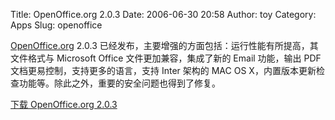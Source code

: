 Title: OpenOffice.org 2.0.3
Date: 2006-06-30 20:58
Author: toy
Category: Apps
Slug: openoffice

[OpenOffice.org](http://www.openoffice.org) 2.0.3
已经发布，主要增强的方面包括：运行性能有所提高，其文件格式与 Microsoft
Office 文件更加兼容，集成了新的 Email 功能，输出 PDF
文档更易控制，支持更多的语言，支持 Inter 架构的 MAC OS
X，内置版本更新检查功能等。除此之外，重要的安全问题也得到了修复。

[下载 OpenOffice.org
2.0.3](http://download.openoffice.org/2.0.3/index.html)

